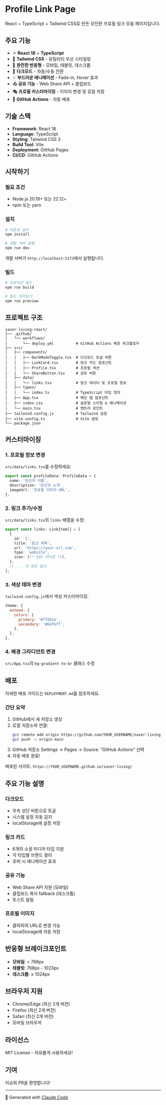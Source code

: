 # Profile Link Page

React + TypeScript + Tailwind CSS로 만든 모던한 프로필 링크 모음 페이지입니다.

## 주요 기능

- ⚛️ **React 18** + **TypeScript**
- 🎨 **Tailwind CSS** - 유틸리티 우선 스타일링
- 📱 **완전한 반응형** - 모바일, 태블릿, 데스크톱
- 🌙 **다크모드** - 자동/수동 전환
- ✨ **부드러운 애니메이션** - Fade-in, Hover 효과
- 📤 **공유 기능** - Web Share API + 클립보드
- 🎭 **프로필 커스터마이징** - 이미지 변경 및 로컬 저장
- 🚀 **GitHub Actions** - 자동 배포

## 기술 스택

- **Framework**: React 18
- **Language**: TypeScript
- **Styling**: Tailwind CSS 3
- **Build Tool**: Vite
- **Deployment**: GitHub Pages
- **CI/CD**: GitHub Actions

## 시작하기

### 필요 조건

- Node.js 20.19+ 또는 22.12+
- npm 또는 yarn

### 설치

```bash
# 의존성 설치
npm install

# 개발 서버 실행
npm run dev
```

개발 서버가 `http://localhost:5173`에서 실행됩니다.

### 빌드

```bash
# 프로덕션 빌드
npm run build

# 빌드 미리보기
npm run preview
```

## 프로젝트 구조

```
saver-living-react/
├── .github/
│   └── workflows/
│       └── deploy.yml          # GitHub Actions 배포 워크플로우
├── src/
│   ├── components/
│   │   ├── DarkModeToggle.tsx  # 다크모드 토글 버튼
│   │   ├── LinkCard.tsx        # 링크 카드 컴포넌트
│   │   ├── Profile.tsx         # 프로필 섹션
│   │   └── ShareButton.tsx     # 공유 버튼
│   ├── data/
│   │   └── links.tsx           # 링크 데이터 및 프로필 정보
│   ├── types/
│   │   └── index.ts            # TypeScript 타입 정의
│   ├── App.tsx                 # 메인 앱 컴포넌트
│   ├── index.css               # 글로벌 스타일 & 애니메이션
│   └── main.tsx                # 엔트리 포인트
├── tailwind.config.js          # Tailwind 설정
├── vite.config.ts              # Vite 설정
└── package.json
```

## 커스터마이징

### 1. 프로필 정보 변경

`src/data/links.tsx`를 수정하세요:

```typescript
export const profileData: ProfileData = {
  name: '당신의 이름',
  description: '당신의 소개',
  imageUrl: '프로필 이미지 URL',
};
```

### 2. 링크 추가/수정

`src/data/links.tsx`의 `links` 배열을 수정:

```typescript
export const links: LinkItem[] = [
  {
    id: '1',
    title: '링크 제목',
    url: 'https://your-url.com',
    type: 'website',
    icon: (/* SVG 아이콘 */),
  },
  // ... 더 많은 링크
];
```

### 3. 색상 테마 변경

`tailwind.config.js`에서 색상 커스터마이징:

```javascript
theme: {
  extend: {
    colors: {
      primary: '#ff5b1a',
      secondary: '#647bff',
    },
  },
},
```

### 4. 배경 그라디언트 변경

`src/App.tsx`의 `bg-gradient-to-br` 클래스 수정

## 배포

자세한 배포 가이드는 `DEPLOYMENT.md`를 참조하세요.

### 간단 요약

1. GitHub에서 새 저장소 생성
2. 로컬 저장소와 연결:
   ```bash
   git remote add origin https://github.com/YOUR_USERNAME/saver-living.git
   git push -u origin main
   ```
3. GitHub 저장소 Settings → Pages → Source: "GitHub Actions" 선택
4. 자동 배포 완료!

배포된 사이트: `https://YOUR_USERNAME.github.io/saver-living/`

## 주요 기능 설명

### 다크모드
- 우측 상단 버튼으로 토글
- 시스템 설정 자동 감지
- localStorage에 설정 저장

### 링크 카드
- 6개의 소셜 미디어 타입 지원
- 각 타입별 브랜드 컬러
- 호버 시 애니메이션 효과

### 공유 기능
- Web Share API 지원 (모바일)
- 클립보드 복사 fallback (데스크톱)
- 토스트 알림

### 프로필 이미지
- 클릭하여 URL로 변경 가능
- localStorage에 자동 저장

## 반응형 브레이크포인트

- **모바일**: < 768px
- **태블릿**: 768px - 1023px
- **데스크톱**: ≥ 1024px

## 브라우저 지원

- Chrome/Edge (최신 2개 버전)
- Firefox (최신 2개 버전)
- Safari (최신 2개 버전)
- 모바일 브라우저

## 라이선스

MIT License - 자유롭게 사용하세요!

## 기여

이슈와 PR을 환영합니다!

---

🤖 Generated with [Claude Code](https://claude.com/claude-code)

